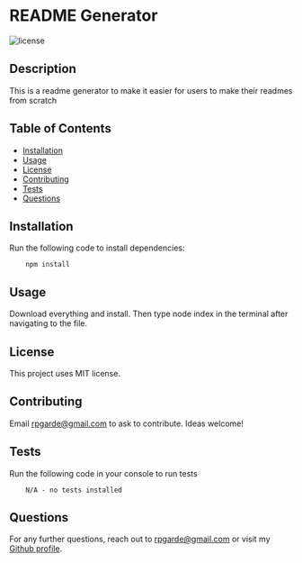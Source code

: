 # README Generator
![license](https://img.shields.io/github/license/rpgarde/readme-generator)

## Description
This is a readme generator to make it easier for users to make their readmes from scratch

## Table of Contents 
* [Installation](#installation)
* [Usage](#usage)
* [License](#license)
* [Contributing](#contributing)
* [Tests](#tests)
* [Questions](#questions)

## Installation
Run the following code to install dependencies:

        npm install

## Usage
Download everything and install. Then type node index in the terminal after navigating to the file.

## License
This project uses MIT license.

## Contributing
Email rpgarde@gmail.com to ask to contribute. Ideas welcome!

## Tests
Run the following code in your console to run tests

        N/A - no tests installed

## Questions
For any further questions, reach out to rpgarde@gmail.com or visit my [Github profile](https://github.com/rpgarde).

